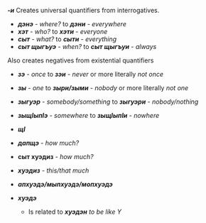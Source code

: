 
**_-и_**
Creates universal quantifiers from interrogatives.
- **_дэнэ_** - _where?_ to **_дэни_** - _everywhere_
- **_хэт_** - _who?_ to **_хэти_** - _everyone_
- **_сыт_** - _what?_ to **_сыти_** - _everything_
- **_сыт щыгъуэ_** - _when?_ to **_сыт щыгъуи_** - _always_

Also creates negatives from existential quantifiers
- **_зэ_** - _once_ to **_зэи_** - _never_ or more literally _not once_
- **_зы_** - _one_ to **_зыри/зыми_** - _nobody_ or more literally _not one_
- **_зыгуэр_** - _somebody/something_ to **_зыгуэри_** - _nobody/nothing_
- **_зыщIыпIэ_** - _somewhere_ to **_зыщIыпIи_** - _nowhere_
- **_щI_**

- **_дапщэ_** - _how much?_
- **сыт хуэдиз** - _how much?_

- **_хуэдиз_** - _this/that much_



- **_апхуэдэ/мыпхуэдэ/мопхуэдэ_**

- **_хуэдэ_**
	- Is related to **_хуэдэн_** _to be like Y_


